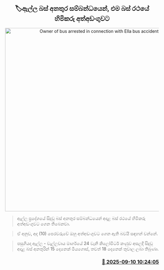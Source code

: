 <p align='center'><b><h2 align='center' title='Owner of bus arrested in connection with Ella bus accident'>🏷ඇල්ල බස් අනතුර සම්බන්ධයෙන්, එම බස් රථයේ හිමිකරු අත්අඩංගුවට</h2></b></p>
<p align='center'><img src='https://helakuru.sgp1.cdn.digitaloceanspaces.com/esana/images/lib/bus-ella-iop.jpg' width='600' alt='Owner of bus arrested in connection with Ella bus accident'></p>

> ඇල්ල ප්‍රදේශයේ සිදුවූ බස් අනතුර සම්බන්ධයෙන් අදාළ බස් රථයේ හිමිකරු අත්අඩංගුවට ගෙන තිබෙනවා.

> ඒ අනුව, අද (10) පෙරවරුවේ ඔහු අත්අඩංගුවට ගෙන ඇති බවයි සඳහන් වන්නේ.

> පසුගියදා ඇල්ල - වැල්ලවාය මාර්ගයේ 24 වැනි කිලෝමීටර් කණුව අසලදී සිදුවූ අදාළ බස් අනතුරින් 15 දෙනෙක් මියගොස්, තවත් 18 දෙනෙක් තුවාල ලබා තිබුණා.



<h3 align='right'><a href='https://www.helakuru.lk/esana/p/113483/'>📅 2025-09-10 10:24:05</a></h3>
